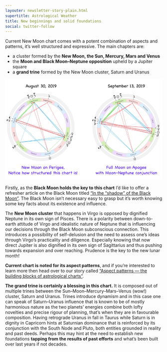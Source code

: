 ```yaml
---
layouter: newsletter-story-plain.html
supertitle: Astrological Weather
title: New beginnings and solid foundations
social: twitter-follow
---
```


Current New Moon chart comes with a potent combination of aspects and patterns, it’s well structured and expressive. The main chapters are:

* a cluster formed by the **New Moon, the Sun, Mercury, Mars and Venus**
* the **Moon and Black Moon–Neptune opposition** upheld by a Jupiter square
* a **grand trine** formed by the New Moon cluster, Saturn and Uranus

<img loading="lazy" class="inline border" src="/images/newsletters/tn-chart-2019-08-30.png" alt="Astrological charts for September 2019 with the New and Full Moon phases when the Moon is on the perigee and later on the apogee">

Firstly, as the **Black Moon holds the key to this chart** I’d like to offer a refresher article on the Black Moon titled [“In the “shadow” of the Black Moon”](https://timenomad.app/posts/astrology/philosophy/2019/07/31/the-shadow-of-the-black-moon.html). The Black Moon isn’t necessary easy to grasp but it’s worth knowing some key facts about its existence and influence.

The **New Moon cluster** that happens in Virgo is opposed by dignified Neptune in its own sign of Pisces. There is a polarity between down-to-earth attitude of Virgo and  idealistic nature of Neptune that is influencing our decisions through the Black Moon subconscious connection. This introduces a possibility of self-delusion and the need to assess one’s ideas through Virgo’s practicality and diligence. Especially knowing that now direct Jupiter is also dignified in its own sign of Sagittarius and thus pushing towards expansion and over reaching. Prudence is the key to the new lunar month!

**Current chart is noted for its aspect patterns**, and if you’re interested to learn more then head over to our story called [“Aspect patterns — the building blocks of astrological charts”](https://timenomad.app/posts/astrology/philosophy/2019/07/01/aspect-patterns-building-blocks-of-charts.html).

**The grand trine is certainly a blessing in this chart.** It is composed out of multiple trines between the Sun–Moon–Mercury–Mars–Venus (wow!) cluster, Saturn and Uranus. Trines introduce dynamism and in this case one can speak of Saturn–Uranus influence that is known to be of mostly harmonious nature as the two planets’ energies combine both lofty novelties and precise rigour of planning, that’s when they are in favourable composition. Having retrograde Uranus in fall in Taurus while Saturn is in dignity in Capricorn hints at Saturnian dominance that is reinforced by its conjunction with the South Node and Pluto, both entities grounded in reality and past deeds. Perhaps this may hint at the need to establish new foundations **tapping from the results of past efforts** and what’s been built over last years if not decades.
